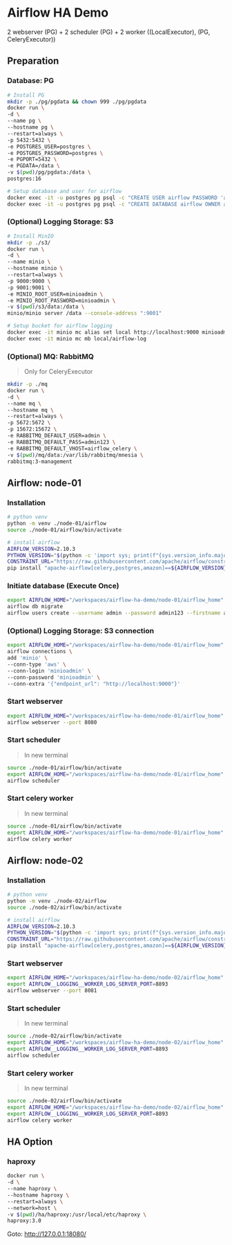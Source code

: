 # Airflow HA Demo

2 webserver (PG) + 2 scheduler (PG) + 2 worker ((LocalExecutor), (PG, CeleryExecutor))

## Preparation

### Database: PG

```sh
# Install PG
mkdir -p ./pg/pgdata && chown 999 ./pg/pgdata
docker run \
-d \
--name pg \
--hostname pg \
--restart=always \
-p 5432:5432 \
-e POSTGRES_USER=postgres \
-e POSTGRES_PASSWORD=postgres \
-e PGPORT=5432 \
-e PGDATA=/data \
-v $(pwd)/pg/pgdata:/data \
postgres:16

# Setup database and user for airflow
docker exec -it -u postgres pg psql -c "CREATE USER airflow PASSWORD 'airflow123'"
docker exec -it -u postgres pg psql -c "CREATE DATABASE airflow OWNER airflow"
```

### (Optional) Logging Storage: S3

```sh
# Install MinIO
mkdir -p ./s3/
docker run \
-d \
--name minio \
--hostname minio \
--restart=always \
-p 9000:9000 \
-p 9001:9001 \
-e MINIO_ROOT_USER=minioadmin \
-e MINIO_ROOT_PASSWORD=minioadmin \
-v $(pwd)/s3/data:/data \
minio/minio server /data --console-address ":9001"

# Setup bucket for airflow logging
docker exec -it minio mc alias set local http://localhost:9000 minioadmin minioadmin
docker exec -it minio mc mb local/airflow-log
```

### (Optional) MQ: RabbitMQ

> Only for CeleryExecutor

```sh
mkdir -p ./mq
docker run \
-d \
--name mq \
--hostname mq \
--restart=always \
-p 5672:5672 \
-p 15672:15672 \
-e RABBITMQ_DEFAULT_USER=admin \
-e RABBITMQ_DEFAULT_PASS=admin123 \
-e RABBITMQ_DEFAULT_VHOST=airflow_celery \
-v $(pwd)/mq/data:/var/lib/rabbitmq/mnesia \
rabbitmq:3-management
```

## Airflow: node-01

### Installation

```sh
# python venv
python -m venv ./node-01/airflow
source ./node-01/airflow/bin/activate

# install airflow
AIRFLOW_VERSION=2.10.3
PYTHON_VERSION="$(python -c 'import sys; print(f"{sys.version_info.major}.{sys.version_info.minor}")')"
CONSTRAINT_URL="https://raw.githubusercontent.com/apache/airflow/constraints-${AIRFLOW_VERSION}/constraints-${PYTHON_VERSION}.txt"
pip install "apache-airflow[celery,postgres,amazon]==${AIRFLOW_VERSION}" --constraint "${CONSTRAINT_URL}"
```

### Initiate database (Execute Once)

```sh
export AIRFLOW_HOME="/workspaces/airflow-ha-demo/node-01/airflow_home"
airflow db migrate
airflow users create --username admin --password admin123 --firstname admin --lastname admin --role Admin --email admin@admin.com
```

### (Optional) Logging Storage: S3 connection

```sh
export AIRFLOW_HOME="/workspaces/airflow-ha-demo/node-01/airflow_home"
airflow connections \
add 'minio' \
--conn-type 'aws' \
--conn-login 'minioadmin' \
--conn-password 'minioadmin' \
--conn-extra '{"endpoint_url": "http://localhost:9000"}'
```

### Start webserver

```sh
export AIRFLOW_HOME="/workspaces/airflow-ha-demo/node-01/airflow_home"
airflow webserver --port 8080
```

### Start scheduler

> In new terminal

```sh
source ./node-01/airflow/bin/activate
export AIRFLOW_HOME="/workspaces/airflow-ha-demo/node-01/airflow_home"
airflow scheduler
```

### Start celery worker

> In new terminal

```sh
source ./node-01/airflow/bin/activate
export AIRFLOW_HOME="/workspaces/airflow-ha-demo/node-01/airflow_home"
airflow celery worker
```

## Airflow: node-02

### Installation

```sh
# python venv
python -m venv ./node-02/airflow
source ./node-02/airflow/bin/activate

# install airflow
AIRFLOW_VERSION=2.10.3
PYTHON_VERSION="$(python -c 'import sys; print(f"{sys.version_info.major}.{sys.version_info.minor}")')"
CONSTRAINT_URL="https://raw.githubusercontent.com/apache/airflow/constraints-${AIRFLOW_VERSION}/constraints-${PYTHON_VERSION}.txt"
pip install "apache-airflow[celery,postgres,amazon]==${AIRFLOW_VERSION}" --constraint "${CONSTRAINT_URL}"
```

### Start webserver

```sh
export AIRFLOW_HOME="/workspaces/airflow-ha-demo/node-02/airflow_home"
export AIRFLOW__LOGGING__WORKER_LOG_SERVER_PORT=8893
airflow webserver --port 8081
```

### Start scheduler

> In new terminal

```sh
source ./node-02/airflow/bin/activate
export AIRFLOW_HOME="/workspaces/airflow-ha-demo/node-02/airflow_home"
export AIRFLOW__LOGGING__WORKER_LOG_SERVER_PORT=8893
airflow scheduler
```

### Start celery worker

> In new terminal

```sh
source ./node-02/airflow/bin/activate
export AIRFLOW_HOME="/workspaces/airflow-ha-demo/node-02/airflow_home"
export AIRFLOW__LOGGING__WORKER_LOG_SERVER_PORT=8893
airflow celery worker
```

## HA Option

### haproxy

```sh
docker run \
-d \
--name haproxy \
--hostname haproxy \
--restart=always \
--network=host \
-v $(pwd)/ha/haproxy:/usr/local/etc/haproxy \
haproxy:3.0
```

Goto: http://127.0.0.1:18080/
